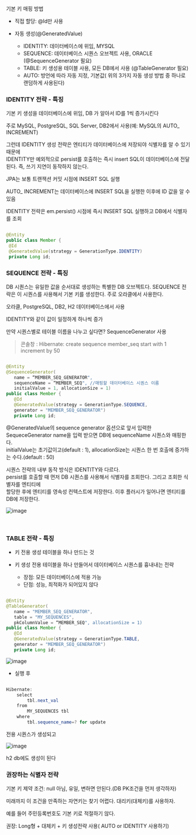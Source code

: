 기본 키 매핑 방법

* 직접 할당: @Id만 사용

* 자동 생성(@GeneratedValue) 
  * IDENTITY: 데이터베이스에 위임, MYSQL 
  * SEQUENCE: 데이터베이스 시퀀스 오브젝트 사용, ORACLE (@SequenceGenerator 필요)
  * TABLE: 키 생성용 테이블 사용, 모든 DB에서 사용 (@TableGenerator 필요)
  * AUTO: 방언에 따라 자동 지정, 기본값( 위의 3가지 자동 생성 방법 중 하나로 랜덤하게 사용된다)

### IDENTITY 전략 - 특징

기본 키 생성을 데이터베이스에 위임, DB 가 알아서 ID를 1씩 증가시킨다

주로 MySQL, PostgreSQL, SQL Server, DB2에서 사용(예: MySQL의 AUTO_ INCREMENT) 

그런데 IDENTITY 생성 전략은 엔티티가 데이터베이스에 저장되야 식별자를 알 수 있기 때문에 <br/>
IDENTITY만 예외적으로 persist를 호출하는 즉시 insert SQL이 데이터베이스에 전달된다. 즉, 쓰기 지연이 동작하지 않는다.

JPA는 보통 트랜잭션 커밋 시점에 INSERT SQL 실행

AUTO_ INCREMENT는 데이터베이스에 INSERT SQL을 실행한 이후에 ID 값을 알 수 있음

IDENTITY 전략은 em.persist() 시점에 즉시 INSERT SQL 실행하고 DB에서 식별자를 조회

```java

@Entity 
public class Member { 
 @Id 
 @GeneratedValue(strategy = GenerationType.IDENTITY) 
 private Long id; 


```

### SEQUENCE 전략 - 특징

DB 시퀀스는 유일한 값을 순서대로 생성하는 특별한 DB 오브젝트다. SEQUENCE 전략은 이 시퀀스를 사용해서 기본 키를 생성한다. 주로 오라클에서 사용한다. 

오라클, PostgreSQL, DB2, H2 데이터베이스에서 사용

IDENTITY와 같이 값이 일정하게 하나씩 증가

만약 시퀀스별로 테이블 이름을 나누고 싶다면? SequenceGenerator 사용
> 콘솔창 : Hibernate: create sequence member_seq start with 1 increment by 50

```java

@Entity 
@SequenceGenerator( 
   name = “MEMBER_SEQ_GENERATOR", 
   sequenceName = “MEMBER_SEQ", //매핑할 데이터베이스 시퀀스 이름
   initialValue = 1, allocationSize = 1) 
public class Member { 
   @Id 
   @GeneratedValue(strategy = GenerationType.SEQUENCE, 
   generator = "MEMBER_SEQ_GENERATOR") 
   private Long id; 

```

@GeneratedValue의 sequence generator 옵션으로 앞서 입력한 SequeceGenerator name을 입력 받으면 DB에 sequenceName 시퀀스와 매핑한다. <br/>
initialValue는 초기값이고(default : 1), allocationSize는 시퀀스 한 번 호출에 증가하는 수다.(default : 50)

시퀀스 전략의 내부 동작 방식은 IDENTITY와 다르다. <br/>
persist를 호출할 때 먼저 DB 시퀀스를 사용해서 식별자를 조회한다. 그리고 조회한 식별자를 엔티티에  <br/>
할당한 후에 엔티티를 영속성 컨텍스트에 저장한다. 이후 플러시가 일어나면 엔티티를 DB에 저장한다. <br/>

![image](https://user-images.githubusercontent.com/78454649/152756822-c5739ff9-c5a9-4301-877f-fdca3e3ab21b.png)

<br/>

### TABLE 전략 - 특징

* 키 전용 생성 테이블을 하나 만드는 것

* 키 생성 전용 테이블을 하나 만들어서 데이터베이스 시퀀스를 흉내내는 전략
  * 장점: 모든 데이터베이스에 적용 가능
  * 단점: 성능, 최적화가 되어있지 않다


```java

@Entity 
@TableGenerator( 
   name = "MEMBER_SEQ_GENERATOR", 
   table = "MY_SEQUENCES", 
   pkColumnValue = “MEMBER_SEQ", allocationSize = 1) 
public class Member { 
   @Id 
   @GeneratedValue(strategy = GenerationType.TABLE, 
   generator = "MEMBER_SEQ_GENERATOR") 
   private Long id;

```

![image](https://user-images.githubusercontent.com/78454649/152756847-2add3398-d42f-4b73-ad6b-de883b02d780.png)

- 실행 후

```java

Hibernate: 
    select
        tbl.next_val 
    from
        MY_SEQUENCES tbl 
    where
        tbl.sequence_name=? for update

```

전용 시퀀스가 생성되고 

![image](https://user-images.githubusercontent.com/78454649/152757685-f25d9b26-052f-478e-91ad-91f2252b5a9e.png)

h2 db에도 생성이 된다

### 권장하는 식별자 전략

기본 키 제약 조건: null 아님, 유일, 변하면 안된다.(DB PK조건을 먼저 생각하자)

미래까지 이 조건을 만족하는 자연키는 찾기 어렵다. 대리키(대체키)를 사용하자. 

예를 들어 주민등록번호도 기본 키로 적절하기 않다. 

권장: Long형 + 대체키 + 키 생성전략 사용( AUTO or IDENTITY 사용하기)






